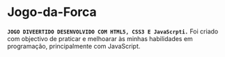 ﻿# Jogo-da-Forca
**`JOGO DIVEERTIDO DESENVOLVIDO COM HTML5, CSS3 E JavaScrpti.`**
Foi criado com objectivo de praticar e melhoarar às minhas habilidades em programação, principalmente com JavaScript.

